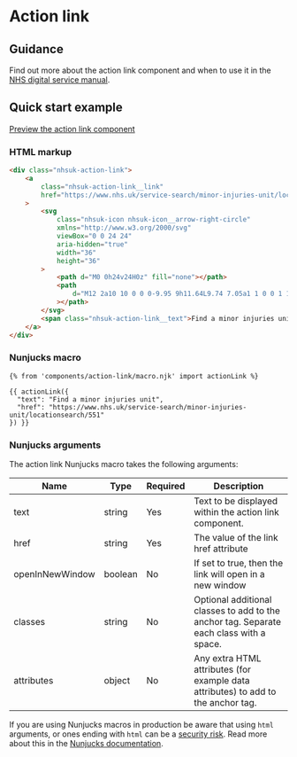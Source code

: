 # Action link

## Guidance

Find out more about the action link component and when to use it in the [NHS digital service manual](https://service-manual.nhs.uk/design-system/components/action-link).

## Quick start example

[Preview the action link component](https://nhsuk.github.io/nhsuk-frontend/components/action-link/index.html)

### HTML markup

```html
<div class="nhsuk-action-link">
	<a
		class="nhsuk-action-link__link"
		href="https://www.nhs.uk/service-search/minor-injuries-unit/locationsearch/551"
	>
		<svg
			class="nhsuk-icon nhsuk-icon__arrow-right-circle"
			xmlns="http://www.w3.org/2000/svg"
			viewBox="0 0 24 24"
			aria-hidden="true"
			width="36"
			height="36"
		>
			<path d="M0 0h24v24H0z" fill="none"></path>
			<path
				d="M12 2a10 10 0 0 0-9.95 9h11.64L9.74 7.05a1 1 0 0 1 1.41-1.41l5.66 5.65a1 1 0 0 1 0 1.42l-5.66 5.65a1 1 0 0 1-1.41 0 1 1 0 0 1 0-1.41L13.69 13H2.05A10 10 0 1 0 12 2z"
			></path>
		</svg>
		<span class="nhsuk-action-link__text">Find a minor injuries unit</span>
	</a>
</div>
```

### Nunjucks macro

```
{% from 'components/action-link/macro.njk' import actionLink %}

{{ actionLink({
  "text": "Find a minor injuries unit",
  "href": "https://www.nhs.uk/service-search/minor-injuries-unit/locationsearch/551"
}) }}
```

### Nunjucks arguments

The action link Nunjucks macro takes the following arguments:

| Name            | Type    | Required | Description                                                                             |
| --------------- | ------- | -------- | --------------------------------------------------------------------------------------- |
| text            | string  | Yes      | Text to be displayed within the action link component.                                  |
| href            | string  | Yes      | The value of the link href attribute                                                    |
| openInNewWindow | boolean | No       | If set to true, then the link will open in a new window                                 |
| classes         | string  | No       | Optional additional classes to add to the anchor tag. Separate each class with a space. |
| attributes      | object  | No       | Any extra HTML attributes (for example data attributes) to add to the anchor tag.       |

If you are using Nunjucks macros in production be aware that using `html` arguments, or ones ending with `html` can be a [security risk](https://developer.mozilla.org/en-US/docs/Glossary/Cross-site_scripting). Read more about this in the [Nunjucks documentation](https://mozilla.github.io/nunjucks/api.html#user-defined-templates-warning).
